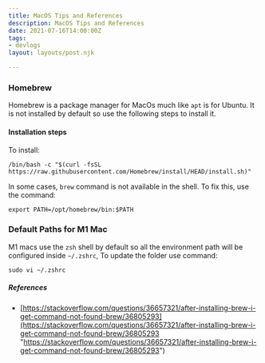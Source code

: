 ```yaml
---
title: MacOS Tips and References
description: MacOS Tips and References
date: 2021-07-16T14:00:00Z
tags:
- devlogs
layout: layouts/post.njk

---
```

### Homebrew

Homebrew is a package manager for MacOs much like `apt` is for Ubuntu. It is not installed by default so use the following steps to install it.

#### Installation steps

To install:

    /bin/bash -c "$(curl -fsSL https://raw.githubusercontent.com/Homebrew/install/HEAD/install.sh)"

In some cases, `brew` command is not available in the shell. To fix this, use the command:

    export PATH=/opt/homebrew/bin:$PATH		

### Default Paths for M1 Mac

M1 macs use the `zsh` shell by default so all the environment path will be configured inside `~/.zshrc`, To update the folder use command:

    sudo vi ~/.zshrc

##### References

* [https://stackoverflow.com/questions/36657321/after-installing-brew-i-get-command-not-found-brew/36805293](https://stackoverflow.com/questions/36657321/after-installing-brew-i-get-command-not-found-brew/36805293 "https://stackoverflow.com/questions/36657321/after-installing-brew-i-get-command-not-found-brew/36805293")